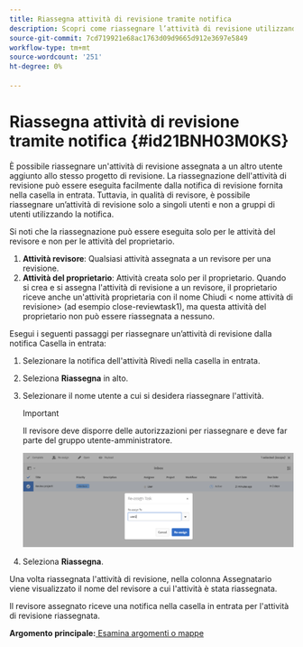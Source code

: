 ```yaml
---
title: Riassegna attività di revisione tramite notifica
description: Scopri come riassegnare l’attività di revisione utilizzando la notifica
source-git-commit: 7cd719921e68ac1763d09d9665d912e3697e5849
workflow-type: tm+mt
source-wordcount: '251'
ht-degree: 0%

---
```



# Riassegna attività di revisione tramite notifica {#id21BNH03M0KS}

È possibile riassegnare un&#39;attività di revisione assegnata a un altro utente aggiunto allo stesso progetto di revisione. La riassegnazione dell&#39;attività di revisione può essere eseguita facilmente dalla notifica di revisione fornita nella casella in entrata. Tuttavia, in qualità di revisore, è possibile riassegnare un’attività di revisione solo a singoli utenti e non a gruppi di utenti utilizzando la notifica.

Si noti che la riassegnazione può essere eseguita solo per le attività del revisore e non per le attività del proprietario.

1. **Attività revisore**: Qualsiasi attività assegnata a un revisore per una revisione.
1. **Attività del proprietario**: Attività creata solo per il proprietario. Quando si crea e si assegna l&#39;attività di revisione a un revisore, il proprietario riceve anche un&#39;attività proprietaria con il nome Chiudi &lt; nome attività di revisione\> \(ad esempio close-reviewtask1\), ma questa attività del proprietario non può essere riassegnata a nessuno.

Esegui i seguenti passaggi per riassegnare un’attività di revisione dalla notifica Casella in entrata:

1. Selezionare la notifica dell&#39;attività Rivedi nella casella in entrata.
1. Seleziona **Riassegna** in alto.
1. Selezionare il nome utente a cui si desidera riassegnare l&#39;attività.

   >[!IMPORTANT]
   >
   > Il revisore deve disporre delle autorizzazioni per riassegnare e deve far parte del gruppo utente-amministratore.

   ![](images/reassign-user-inbox.png)

1. Seleziona **Riassegna**.

Una volta riassegnata l&#39;attività di revisione, nella colonna Assegnatario viene visualizzato il nome del revisore a cui l&#39;attività è stata riassegnata.

Il revisore assegnato riceve una notifica nella casella in entrata per l&#39;attività di revisione riassegnata.

**Argomento principale:**[ Esamina argomenti o mappe](review.md)


